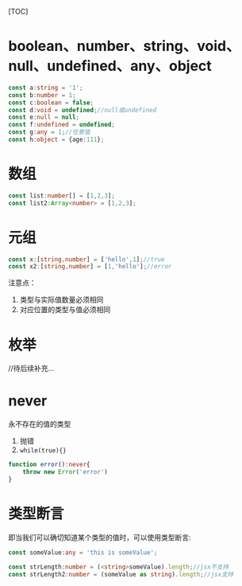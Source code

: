 [TOC]

# boolean、number、string、void、null、undefined、any、object
```ts
const a:string = '1';
const b:number = 1;
const c:boolean = false;
const d:void = undefined;//null或undefined
const e:null = null;
const f:undefined = undefined;
const g:any = 1;//任意值
const h:object = {age:111};
```

# 数组
```ts
const list:number[] = [1,2,3];
const list2:Array<number> = [1,2,3];
```

# 元组
```ts
const x:[string,number] = ['hello',1];//true
const x2:[string,number] = [1,'hello'];//error
```
注意点：
1. 类型与实际值数量必须相同
2. 对应位置的类型与值必须相同

# 枚举
//待后续补充...

# never
永不存在的值的类型
1. 抛错
2. `while(true){}`

```ts
function error():never{
    throw new Error('error')
}
```

# 类型断言
即当我们可以确切知道某个类型的值时，可以使用类型断言:
```ts
const someValue:any = 'this is someValue';

const strLength:number = (<string>someValue).length;//jsx不支持
const strLength2:number = (someValue as string).length;//jsx支持
```
